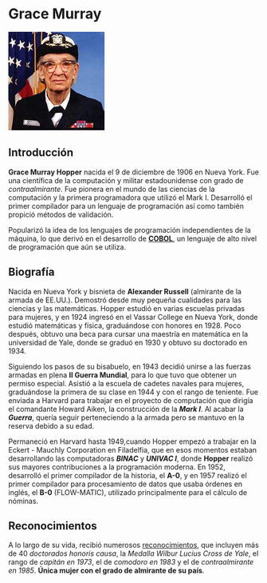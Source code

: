 # Grace Murray

![image](gracem.png)

## Introducción

**Grace Murray Hopper** nacida el 9 de diciembre de 1906 en Nueva York. Fue una científica de la computación y militar estadounidense con grado de *contraalmirante*. Fue 
pionera en el mundo de las ciencias de la computación y la primera programadora que utilizó el Mark I. Desarrolló el primer compilador para un lenguaje de programación 
así como también propició métodos de validación.

Popularizó la idea de los lenguajes de programación independientes de la máquina, lo que derivó en el desarrollo de [**COBOL**](cobol.md), un lenguaje de alto nivel 
de programación que aún se utiliza.

## Biografía

Nacida en Nueva York y bisnieta de **Alexander Russell** (almirante de la armada de EE.UU.). Demostró desde muy pequeña cualidades para las ciencias y las 
matemáticas. Hopper estudió en varias escuelas privadas para mujeres, y en 1924 ingresó en el Vassar College en Nueva York, donde estudió matemáticas y física,
graduándose con honores en 1928. Poco después, obtuvo una beca para cursar una maestría en matemática en la universidad de Yale, donde se graduó en 1930 y 
obtuvo su doctorado en 1934.

Siguiendo los pasos de su bisabuelo, en 1943 decidió unirse a las fuerzas armadas en plena **II Guerra Mundial**, para lo que tuvo que obtener un permiso especial.
Asistió a la escuela de cadetes navales para mujeres, graduándose la primera de su clase en 1944 y con el rango de teniente. Fue enviada a Harvard para trabajar 
en el proyecto de computación que dirigía el comandante Howard Aiken, la construcción de la ***Mark I***. Al acabar la ***Guerra***, quería seguir perteneciendo a la 
armada pero se mantuvo en la reserva debido a su edad. 

Permaneció en Harvard hasta 1949,cuando Hopper empezó a trabajar en la Eckert - Mauchly Corporation en Filadelfia, que en esos momentos estaban desarrollando las computadoras ***BINAC*** y ***UNIVAC I***, donde **Hopper** realizó sus mayores contribuciones a la programación moderna. En 1952, desarrolló el primer compilador de la historia, el **A-0**, y en 1957 realizó el primer compilador para procesamiento de datos que usaba órdenes en inglés, el **B-0** (FLOW-MATIC), utilizado principalmente para el cálculo de nóminas.

## Reconocimientos

A lo largo de su vida, recibió numerosos [reconocimientos](premiosgrace.md), que incluyen más de 40 *doctorados honoris causa*, la *Medalla Wilbur Lucius Cross de Yale*, el rango de *capitán en 1973*, el de *comodoro en 1983* y el de *contraalmirante en 1985*. **Única mujer con el grado de almirante de su país**.
